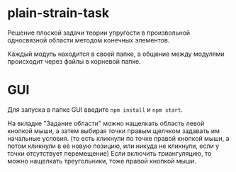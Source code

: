# plain-strain-task
Решение плоской задачи теории упругости в произвольной односвязной области методом конечных элементов.

Каждый модуль находится в своей папке, а общение между модулями происходит через файлы в корневой папке.

# GUI
Для запуска в папке GUI введите `npm install` и `npm start`.

На вкладке "Задание области" можно нащелкать область левой кнопкой мыши, а затем выбирая точки правым щелчком задавать им начальные условия. (то есть кликнули по точке правой кнопкой мыши, а потом кликнули в её новую позицию, или никуда не кликнули, если у точки отсутствует перемещение) Если включить триангуляцию, то можно нащелкать треугольники, тоже правой кнопкой мыши.
